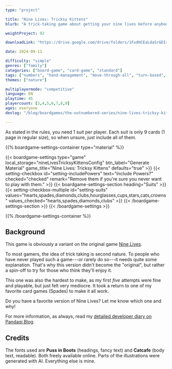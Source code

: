 ```yaml
---
type: "project"

title: "Nine Lives: Tricksy Kittens"
blurb: "A trick-taking game about getting your nine lives before anybody else, by placing smart bets on the right cats."

weightProject: 92

downloadLink: "https://drive.google.com/drive/folders/1FxdHCEaLdaSrGDIrCx5yZHMx6P07_Ios"

date: 2024-09-11

difficulty: "simple"
genres: ["family"]
categories: ["board-game", "card-game", "standard"]
tags: ["numbers", "hand-management", "move-through-all", "turn-based", "player-powers", "trick-taking"]
themes: ["nature"]

multiplayermode: "competitive"
language: EN
playtime: 45
playercount: [3,4,5,6,7,8,9]
ages: everyone
devlog: "/blog/boardgames/the-outnumbered-series/nine-lives-tricksy-kittens/"

---
```


As stated in the rules, you need 1 suit per player. Each suit is only 9 cards (1 page in regular size), so when unsure, just include all of them.


{{% boardgame-settings-container type="material" %}}

{{< boardgame-settings type="game" local_storage="nineLivesTricksyKittensConfig" btn_label="Generate Material" game_title="Nine Lives: Tricksy Kittens" defaults="true" >}}
  {{< setting-checkbox id="setting-includePowers" text="Include Powers?" checked="checked" remark="Remove them if you're sure you never want to play with them." >}}
  {{< boardgame-settings-section heading="Suits" >}}
    {{< setting-checkbox-multiple id="setting-suits" values="hearts,spades,diamonds,clubs,hourglasses,cups,stars,cats,crowns" values_checked="hearts,spades,diamonds,clubs" >}}
  {{< /boardgame-settings-section >}}
{{< /boardgame-settings >}}

{{% /boardgame-settings-container %}}

## Background

This game is obviously a variant on the original game [Nine Lives](/the-outnumbered-series/nine-lives/).

To most gamers, the idea of trick taking is second nature. To people who have never played such a game---or rarely do so---it needs quite some explanation. That's why this version didn't become the "original", but rather a spin-off to try for those who think they'll enjoy it.

This one was also the hardest to make, as my first _five_ attempts were fine and playable, but just felt very mediocre. It took a return to one of my favorite card games (Spades) to make it all work.

Do you have a favorite version of Nine Lives? Let me know which one and why!

For more information, as always, read my [detailed developer diary on Pandaqi Blog](/blog/boardgames/the-outnumbered-series/nine-lives-tricksy-kittens/).

## Credits

The fonts used are **Puss in Boots** (headings, fancy text) and **Catcafe** (body text, readable). Both freely available online. Parts of the illustrations were generated with AI. Everything else is mine.